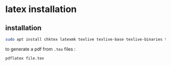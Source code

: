 # latex installation

## installation

```bash
sudo apt install chktex latexmk texlive texlive-base texlive-binaries texlive-extra-utils texlive-fonts-recommended texlive-latex-base texlive-latex-recommended texlive-luatex texlive-plain-generic
```

to generate a pdf from `.tex` files :

```bash
pdflatex file.tex
```